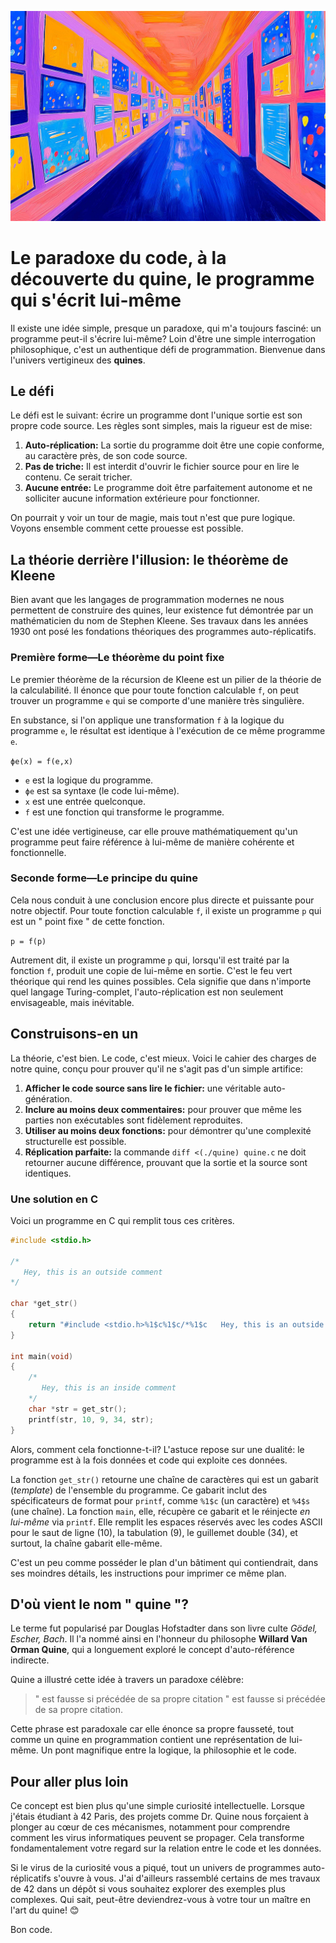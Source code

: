![](assets/thumbnail.jpg)

# Le paradoxe du code, à la découverte du quine, le programme qui s'écrit lui-même

Il existe une idée simple, presque un paradoxe, qui m'a toujours fasciné: un programme peut-il s'écrire lui-même? Loin d'être une simple interrogation philosophique, c'est un authentique défi de programmation. Bienvenue dans l'univers vertigineux des **quines**.

## Le défi

Le défi est le suivant: écrire un programme dont l'unique sortie est son propre code source. Les règles sont simples, mais la rigueur est de mise:

1. **Auto-réplication:** La sortie du programme doit être une copie conforme, au caractère près, de son code source.
2. **Pas de triche:** Il est interdit d'ouvrir le fichier source pour en lire le contenu. Ce serait tricher.
3. **Aucune entrée:** Le programme doit être parfaitement autonome et ne solliciter aucune information extérieure pour fonctionner.

On pourrait y voir un tour de magie, mais tout n'est que pure logique. Voyons ensemble comment cette prouesse est possible.

## La théorie derrière l'illusion: le théorème de Kleene

Bien avant que les langages de programmation modernes ne nous permettent de construire des quines, leur existence fut démontrée par un mathématicien du nom de Stephen Kleene. Ses travaux dans les années 1930 ont posé les fondations théoriques des programmes auto-réplicatifs.

### Première forme—Le théorème du point fixe

Le premier théorème de la récursion de Kleene est un pilier de la théorie de la calculabilité. Il énonce que pour toute fonction calculable `f`, on peut trouver un programme `e` qui se comporte d'une manière très singulière.

En substance, si l'on applique une transformation `f` à la logique du programme `e`, le résultat est identique à l'exécution de ce même programme `e`.

`ϕe(x) = f(e,x)`

- `e` est la logique du programme.
- `ϕe` est sa syntaxe (le code lui-même).
- `x` est une entrée quelconque.
- `f` est une fonction qui transforme le programme.

C'est une idée vertigineuse, car elle prouve mathématiquement qu'un programme peut faire référence à lui-même de manière cohérente et fonctionnelle.

### Seconde forme—Le principe du quine

Cela nous conduit à une conclusion encore plus directe et puissante pour notre objectif. Pour toute fonction calculable `f`, il existe un programme `p` qui est un " point fixe " de cette fonction.

`p = f(p)`

Autrement dit, il existe un programme `p` qui, lorsqu'il est traité par la fonction `f`, produit une copie de lui-même en sortie. C'est le feu vert théorique qui rend les quines possibles. Cela signifie que dans n'importe quel langage Turing-complet, l'auto-réplication est non seulement envisageable, mais inévitable.

## Construisons-en un

La théorie, c'est bien. Le code, c'est mieux. Voici le cahier des charges de notre quine, conçu pour prouver qu'il ne s'agit pas d'un simple artifice:

1. **Afficher le code source sans lire le fichier:** une véritable auto-génération.
2. **Inclure au moins deux commentaires:** pour prouver que même les parties non exécutables sont fidèlement reproduites.
3. **Utiliser au moins deux fonctions:** pour démontrer qu'une complexité structurelle est possible.
4. **Réplication parfaite:** la commande `diff <(./quine) quine.c` ne doit retourner aucune différence, prouvant que la sortie et la source sont identiques.

### Une solution en C

Voici un programme en C qui remplit tous ces critères.

```c
#include <stdio.h>

/*
   Hey, this is an outside comment
*/

char *get_str()
{
	return "#include <stdio.h>%1$c%1$c/*%1$c   Hey, this is an outside comment%1$c*/%1$c%1$cchar *get_str()%1$c{%1$c%2$creturn %3$c%4$s%3$c;%1$c}%1$c%1$cint main(void)%1$c{%1$c%2$c/*%1$c%2$c   Hey, this is an inside comment%1$c%2$c*/%1$c%2$cchar *str = get_str();%1$c%2$cprintf(str, 10, 9, 34, str);%1$c}%1$c";
}

int main(void)
{
	/*
	   Hey, this is an inside comment
	*/
	char *str = get_str();
	printf(str, 10, 9, 34, str);
}
```

Alors, comment cela fonctionne-t-il? L'astuce repose sur une dualité: le programme est à la fois données et code qui exploite ces données.

La fonction `get_str()` retourne une chaîne de caractères qui est un gabarit (*template*) de l'ensemble du programme. Ce gabarit inclut des spécificateurs de format pour `printf`, comme `%1$c` (un caractère) et `%4$s` (une chaîne). La fonction `main`, elle, récupère ce gabarit et le réinjecte *en lui-même* via `printf`. Elle remplit les espaces réservés avec les codes ASCII pour le saut de ligne (10), la tabulation (9), le guillemet double (34), et surtout, la chaîne gabarit elle-même.

C'est un peu comme posséder le plan d'un bâtiment qui contiendrait, dans ses moindres détails, les instructions pour imprimer ce même plan.

## D'où vient le nom " quine "?

Le terme fut popularisé par Douglas Hofstadter dans son livre culte *Gödel, Escher, Bach*. Il l'a nommé ainsi en l'honneur du philosophe **Willard Van Orman Quine**, qui a longuement exploré le concept d'auto-référence indirecte.

Quine a illustré cette idée à travers un paradoxe célèbre:

> " est fausse si précédée de sa propre citation " est fausse si précédée de sa propre citation.

Cette phrase est paradoxale car elle énonce sa propre fausseté, tout comme un quine en programmation contient une représentation de lui-même. Un pont magnifique entre la logique, la philosophie et le code.

## Pour aller plus loin

Ce concept est bien plus qu'une simple curiosité intellectuelle. Lorsque j'étais étudiant à 42 Paris, des projets comme Dr. Quine nous forçaient à plonger au cœur de ces mécanismes, notamment pour comprendre comment les virus informatiques peuvent se propager. Cela transforme fondamentalement votre regard sur la relation entre le code et les données.

Si le virus de la curiosité vous a piqué, tout un univers de programmes auto-réplicatifs s'ouvre à vous. J'ai d'ailleurs rassemblé certains de mes travaux de 42 dans un dépôt si vous souhaitez explorer des exemples plus complexes. Qui sait, peut-être deviendrez-vous à votre tour un maître en l'art du quine! 😊

Bon code.
